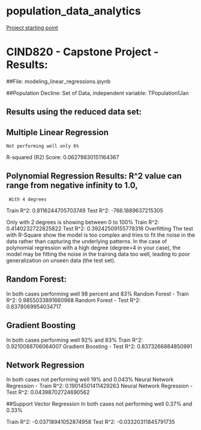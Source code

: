 # population_data_analytics


[Project starting point ](https://github.com/t-developerDataAnalysis/big-data-analytics-project/blob/main/Data_Analytics_Main_Program.ipynb) 


# CIND820 - Capstone Project - Results:

##File: modeling_linear_regressions.ipynb

##Population Decline: Set of Data, independent variable: TPopulation1Jan   

## Results using the reduced data set: 


## Multiple Linear Regression
	Not performing well only 6%
R-squared (R2) Score:   0.06279830151164367

## Polynomial Regression Results: R^2 value can range from negative infinity to 1.0,
	 With 4 degrees 
Train R^2: 0.8116244705703749
Test R^2: -766.1889637215305

Only with 2 degrees is showing between 0 to 100%
Train R^2: 0.4140232722825822
Test R^2: 0.39242509155778316
Overfitting
The test with R-Square show the model is  too complex and tries to fit the noise in the data rather than capturing the underlying patterns. In the case of polynomial regression with a high degree (degree=4 in your case), the model may be fitting the noise in the training data too well, leading to poor generalization on unseen data (the test set).

## Random Forest:
In both cases performing well 98 percent and 83%
Random Forest - Train R^2: 0.9855033891660968
Random Forest - Test R^2: 0.8378069954034717

## Gradient Boosting 
In both cases performing well 92% and 83%
Train R^2: 0.9210088706064007 Gradient Boosting - 
Test R^2: 0.8373266884850991

## Network Regression
In both cases not performing well 19% and 0.043%
Neural Network Regression - Train R^2: 0.19014501411429263
Neural Network Regression - Test R^2: 0.04398702724690562

##Support Vector Regression
In both cases not performing well 0.37% and 0.33%

Train R^2: -0.03718941052874958
Test R^2: -0.03320311845791735
